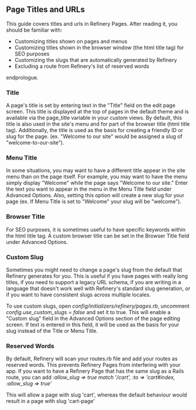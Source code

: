 Page Titles and URLs
--------------------

This guide covers titles and urls in Refinery Pages. After reading it,
you should be familiar with:

-   Customizing titles shown on pages and menus
-   Customizing titles shown in the browser window (the html title tag)
    for SEO purposes
-   Customizing the slugs that are automatically generated by Refinery
-   Excluding a route from Refinery's list of reserved words

endprologue.

### Title

A page's title is set by entering text in the "Title" field on the edit
page screen. This title is displayed at the top of pages in the default
theme and is available via the page_title variable in your custom
views. By default, this title is also used in the site's menu and for
part of the browser title (html title tag). Additionally, the title is
used as the basis for creating a friendly ID or slug for the page. (ex.
"Welcome to our site" would be assigned a slug of
"welcome-to-our-site").

### Menu Title

In some situations, you may want to have a different title appear in the
site menu than on the page itself. For example, you may want to have the
menu simply display "Welcome" while the page says "Welcome to our site."
Enter the text you want to appear in the menu in the Menu Title field
under Advanced Options. Also, setting this option will create a new slug
for your page (ex. If Menu Title is set to "Welcome" your slug will be
"welcome").

### Browser Title

For SEO purposes, it is sometimes useful to have specific keywords
within the html title tag. A custom browser title can be set in the
Browser Title field under Advanced Options.

### Custom Slug

Sometimes you might need to change a page's slug from the default that
Refinery generates for you. This is useful if you have pages with really
long titles, if you need to support a legacy URL schema, if you are
writing in a language that doesn't work well with Refinery's standard
slug generation, or if you want to have consistent slugs across multiple
locales.

To use custom slugs, open *config/initializers/refinery/pages.rb*,
uncomment *config.use_custom_slugs = false* and set it to true. This
will enable a "Custom slug" field in the Advanced Options section of the
page editing screen. If text is entered in this field, it will be used
as the basis for your slug instead of the Title or Menu Title.

### Reserved Words

By default, Refinery will scan your routes.rb file and add your routes
as reserved words. This prevents Refinery Pages from interfering with
your app. If you want to have a Refinery Page that has the same slug as
a Rails route, you can add *:allow_slug =&gt; true*
*match '/cart', :to =&gt; 'cart#index, :allow_slug =&gt; true'*

This will allow a page with slug 'cart', whereas the default behaviour
would result in a page with slug 'cart-page'
